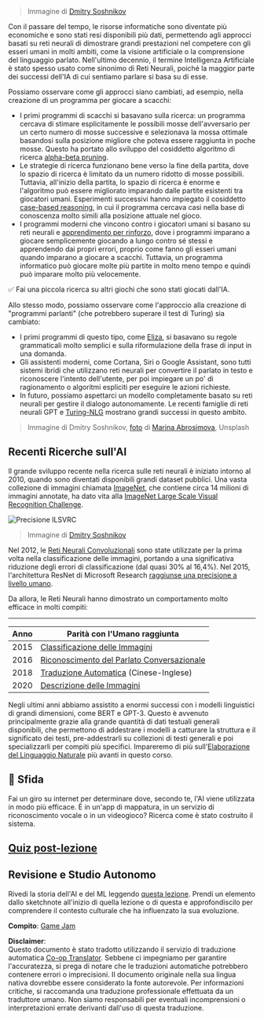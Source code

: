 <!--
CO_OP_TRANSLATOR_METADATA:
{
  "original_hash": "5d1cbc67a9690adb5b33adf297794087",
  "translation_date": "2025-08-26T06:59:29+00:00",
  "source_file": "lessons/1-Intro/README.md",
  "language_code": "it"
}
-->
> Immagine di [Dmitry Soshnikov](http://soshnikov.com)

Con il passare del tempo, le risorse informatiche sono diventate più economiche e sono stati resi disponibili più dati, permettendo agli approcci basati su reti neurali di dimostrare grandi prestazioni nel competere con gli esseri umani in molti ambiti, come la visione artificiale o la comprensione del linguaggio parlato. Nell'ultimo decennio, il termine Intelligenza Artificiale è stato spesso usato come sinonimo di Reti Neurali, poiché la maggior parte dei successi dell'IA di cui sentiamo parlare si basa su di esse.

Possiamo osservare come gli approcci siano cambiati, ad esempio, nella creazione di un programma per giocare a scacchi:

* I primi programmi di scacchi si basavano sulla ricerca: un programma cercava di stimare esplicitamente le possibili mosse dell'avversario per un certo numero di mosse successive e selezionava la mossa ottimale basandosi sulla posizione migliore che poteva essere raggiunta in poche mosse. Questo ha portato allo sviluppo del cosiddetto algoritmo di ricerca [alpha-beta pruning](https://en.wikipedia.org/wiki/Alpha%E2%80%93beta_pruning).
* Le strategie di ricerca funzionano bene verso la fine della partita, dove lo spazio di ricerca è limitato da un numero ridotto di mosse possibili. Tuttavia, all'inizio della partita, lo spazio di ricerca è enorme e l'algoritmo può essere migliorato imparando dalle partite esistenti tra giocatori umani. Esperimenti successivi hanno impiegato il cosiddetto [case-based reasoning](https://en.wikipedia.org/wiki/Case-based_reasoning), in cui il programma cercava casi nella base di conoscenza molto simili alla posizione attuale nel gioco.
* I programmi moderni che vincono contro i giocatori umani si basano su reti neurali e [apprendimento per rinforzo](https://en.wikipedia.org/wiki/Reinforcement_learning), dove i programmi imparano a giocare semplicemente giocando a lungo contro sé stessi e apprendendo dai propri errori, proprio come fanno gli esseri umani quando imparano a giocare a scacchi. Tuttavia, un programma informatico può giocare molte più partite in molto meno tempo e quindi può imparare molto più velocemente.

✅ Fai una piccola ricerca su altri giochi che sono stati giocati dall'IA.

Allo stesso modo, possiamo osservare come l'approccio alla creazione di "programmi parlanti" (che potrebbero superare il test di Turing) sia cambiato:

* I primi programmi di questo tipo, come [Eliza](https://en.wikipedia.org/wiki/ELIZA), si basavano su regole grammaticali molto semplici e sulla riformulazione della frase di input in una domanda.
* Gli assistenti moderni, come Cortana, Siri o Google Assistant, sono tutti sistemi ibridi che utilizzano reti neurali per convertire il parlato in testo e riconoscere l'intento dell'utente, per poi impiegare un po' di ragionamento o algoritmi espliciti per eseguire le azioni richieste.
* In futuro, possiamo aspettarci un modello completamente basato su reti neurali per gestire il dialogo autonomamente. Le recenti famiglie di reti neurali GPT e [Turing-NLG](https://turing.microsoft.com/) mostrano grandi successi in questo ambito.

> Immagine di Dmitry Soshnikov, [foto](https://unsplash.com/photos/r8LmVbUKgns) di [Marina Abrosimova](https://unsplash.com/@abrosimova_marina_foto), Unsplash

## Recenti Ricerche sull'AI

Il grande sviluppo recente nella ricerca sulle reti neurali è iniziato intorno al 2010, quando sono diventati disponibili grandi dataset pubblici. Una vasta collezione di immagini chiamata [ImageNet](https://en.wikipedia.org/wiki/ImageNet), che contiene circa 14 milioni di immagini annotate, ha dato vita alla [ImageNet Large Scale Visual Recognition Challenge](https://image-net.org/challenges/LSVRC/).

![Precisione ILSVRC](../../../../lessons/1-Intro/images/ilsvrc.gif)

> Immagine di [Dmitry Soshnikov](http://soshnikov.com)

Nel 2012, le [Reti Neurali Convoluzionali](../4-ComputerVision/07-ConvNets/README.md) sono state utilizzate per la prima volta nella classificazione delle immagini, portando a una significativa riduzione degli errori di classificazione (dal quasi 30% al 16,4%). Nel 2015, l'architettura ResNet di Microsoft Research [raggiunse una precisione a livello umano](https://doi.org/10.1109/ICCV.2015.123).

Da allora, le Reti Neurali hanno dimostrato un comportamento molto efficace in molti compiti:

---

Anno | Parità con l'Umano raggiunta
-----|-----------------------------
2015 | [Classificazione delle Immagini](https://doi.org/10.1109/ICCV.2015.123)
2016 | [Riconoscimento del Parlato Conversazionale](https://arxiv.org/abs/1610.05256)
2018 | [Traduzione Automatica](https://arxiv.org/abs/1803.05567) (Cinese-Inglese)
2020 | [Descrizione delle Immagini](https://arxiv.org/abs/2009.13682)

Negli ultimi anni abbiamo assistito a enormi successi con i modelli linguistici di grandi dimensioni, come BERT e GPT-3. Questo è avvenuto principalmente grazie alla grande quantità di dati testuali generali disponibili, che permettono di addestrare i modelli a catturare la struttura e il significato dei testi, pre-addestrarli su collezioni di testi generali e poi specializzarli per compiti più specifici. Impareremo di più sull'[Elaborazione del Linguaggio Naturale](../5-NLP/README.md) più avanti in questo corso.

## 🚀 Sfida

Fai un giro su internet per determinare dove, secondo te, l'AI viene utilizzata in modo più efficace. È in un'app di mappatura, in un servizio di riconoscimento vocale o in un videogioco? Ricerca come è stato costruito il sistema.

## [Quiz post-lezione](https://red-field-0a6ddfd03.1.azurestaticapps.net/quiz/201)

## Revisione e Studio Autonomo

Rivedi la storia dell'AI e del ML leggendo [questa lezione](https://github.com/microsoft/ML-For-Beginners/tree/main/1-Introduction/2-history-of-ML). Prendi un elemento dallo sketchnote all'inizio di quella lezione o di questa e approfondiscilo per comprendere il contesto culturale che ha influenzato la sua evoluzione.

**Compito**: [Game Jam](assignment.md)

**Disclaimer**:  
Questo documento è stato tradotto utilizzando il servizio di traduzione automatica [Co-op Translator](https://github.com/Azure/co-op-translator). Sebbene ci impegniamo per garantire l'accuratezza, si prega di notare che le traduzioni automatiche potrebbero contenere errori o imprecisioni. Il documento originale nella sua lingua nativa dovrebbe essere considerato la fonte autorevole. Per informazioni critiche, si raccomanda una traduzione professionale effettuata da un traduttore umano. Non siamo responsabili per eventuali incomprensioni o interpretazioni errate derivanti dall'uso di questa traduzione.